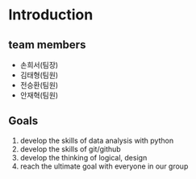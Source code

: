 # Introduction

## team members
- 손희서(팀장)
- 김태형(팀원)
- 전승환(팀원)
- 안재혁(팀원)

## Goals
1. develop the skills of data analysis with python
2. develop the skills of git/github
3. develop the thinking of logical, design
4. reach the ultimate goal with everyone in our group
